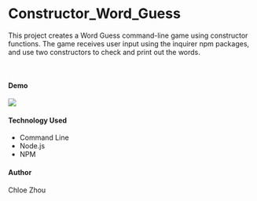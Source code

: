 # Constructor_Word_Guess

This project creates a Word Guess command-line game using constructor functions. The game receives user input using the inquirer npm packages, and use two constructors to check and print out the words.

<br>

#### Demo 

![](demo.gif)


#### Technology Used


* Command Line
* Node.js
* NPM



#### Author
Chloe Zhou